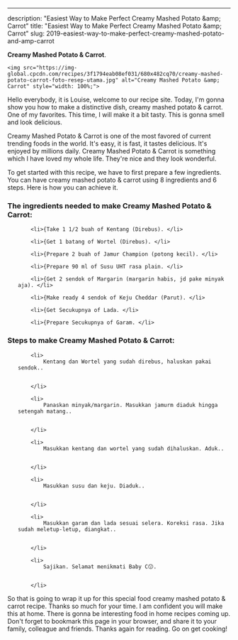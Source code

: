 ---
description: "Easiest Way to Make Perfect Creamy Mashed Potato &amp;amp; Carrot"
title: "Easiest Way to Make Perfect Creamy Mashed Potato &amp;amp; Carrot"
slug: 2019-easiest-way-to-make-perfect-creamy-mashed-potato-and-amp-carrot

<p>
	<strong>Creamy Mashed Potato &amp; Carrot</strong>. 
	
</p>
<p>
	
	<img src="https://img-global.cpcdn.com/recipes/3f1794eab08ef031/680x482cq70/creamy-mashed-potato-carrot-foto-resep-utama.jpg" alt="Creamy Mashed Potato &amp; Carrot" style="width: 100%;">
	
	
</p>
<p>
	Hello everybody, it is Louise, welcome to our recipe site. Today, I'm gonna show you how to make a distinctive dish, creamy mashed potato &amp; carrot. One of my favorites. This time, I will make it a bit tasty. This is gonna smell and look delicious.
</p>
	
<p>
	Creamy Mashed Potato &amp; Carrot is one of the most favored of current trending foods in the world. It's easy, it is fast, it tastes delicious. It's enjoyed by millions daily. Creamy Mashed Potato &amp; Carrot is something which I have loved my whole life. They're nice and they look wonderful.
</p>
<p>
	
</p>

<p>
To get started with this recipe, we have to first prepare a few ingredients. You can have creamy mashed potato &amp; carrot using 8 ingredients and 6 steps. Here is how you can achieve it.
</p>

<h3>The ingredients needed to make Creamy Mashed Potato &amp; Carrot:</h3>

<ol>
	
		<li>{Take 1 1/2 buah of Kentang (Direbus). </li>
	
		<li>{Get 1 batang of Wortel (Direbus). </li>
	
		<li>{Prepare 2 buah of Jamur Champion (potong kecil). </li>
	
		<li>{Prepare 90 ml of Susu UHT rasa plain. </li>
	
		<li>{Get 2 sendok of Margarin (margarin habis, jd pake minyak aja). </li>
	
		<li>{Make ready 4 sendok of Keju Cheddar (Parut). </li>
	
		<li>{Get Secukupnya of Lada. </li>
	
		<li>{Prepare Secukupnya of Garam. </li>
	
</ol>
<p>
	
</p>

<h3>Steps to make Creamy Mashed Potato &amp; Carrot:</h3>

<ol>
	
		<li>
			Kentang dan Wortel yang sudah direbus, haluskan pakai sendok..
			
			
		</li>
	
		<li>
			Panaskan minyak/margarin. Masukkan jamurm diaduk hingga setengah matang..
			
			
		</li>
	
		<li>
			Masukkan kentang dan wortel yang sudah dihaluskan. Aduk..
			
			
		</li>
	
		<li>
			Masukkan susu dan keju. Diaduk..
			
			
		</li>
	
		<li>
			Masukkan garam dan lada sesuai selera. Koreksi rasa. Jika sudah meletup-letup, diangkat..
			
			
		</li>
	
		<li>
			Sajikan. Selamat menikmati Baby C😗.
			
			
		</li>
	
</ol>

<p>
	
</p>

<p>
	So that is going to wrap it up for this special food creamy mashed potato &amp; carrot recipe. Thanks so much for your time. I am confident you will make this at home. There is gonna be interesting food in home recipes coming up. Don't forget to bookmark this page in your browser, and share it to your family, colleague and friends. Thanks again for reading. Go on get cooking!
</p>
